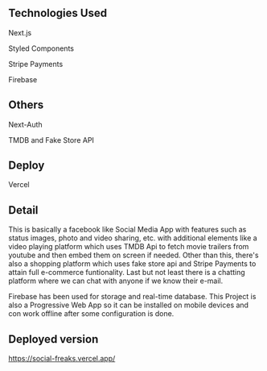 
## Technologies Used

Next.js

Styled Components

Stripe Payments

Firebase

## Others
Next-Auth

TMDB and Fake Store API

## Deploy
Vercel

## Detail
This is basically a facebook like Social Media App with features such as status images, photo and video sharing, etc. with additional elements like a video playing platform which uses TMDB Api to fetch movie trailers from youtube and then embed them on screen if needed. Other than this, there's also a shopping platform which uses fake store api and Stripe Payments to attain full e-commerce funtionality. Last but not least there is a chatting platform where we can chat with anyone if we know their e-mail. 

Firebase has been used for storage and real-time database. This Project is also a Progressive Web App so it can be installed on mobile devices and con work offline after some  configuration is done. 

## Deployed version

https://social-freaks.vercel.app/
